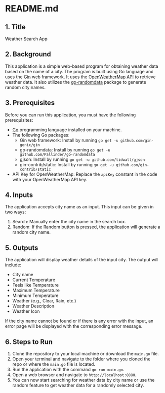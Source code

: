 # README.md

## 1. Title
Weather Search App

## 2. Background
This application is a simple web-based program for obtaining weather data based on the name of a city. The program is built using Go language and uses the [Gin](https://github.com/gin-gonic/gin) web framework. It uses the [OpenWeatherMap API](https://openweathermap.org/api) to retrieve weather data. It also utilizes the [go-randomdata](https://github.com/Pallinder/go-randomdata) package to generate random city names.

## 3. Prerequisites
Before you can run this application, you must have the following prerequisites:

- [Go](https://golang.org/) programming language installed on your machine.
- The following Go packages:
  - Gin web framework: Install by running `go get -u github.com/gin-gonic/gin`
  - go-randomdata: Install by running `go get -u github.com/Pallinder/go-randomdata`
  - gjson: Install by running `go get -u github.com/tidwall/gjson`
  - gin-contrib/static: Install by running `go get -u github.com/gin-contrib/static`
- API Key for OpenWeatherMap: Replace the `apiKey` constant in the code with your OpenWeatherMap API key.

## 4. Inputs
The application accepts city name as an input. This input can be given in two ways:
1. Search: Manually enter the city name in the search box.
2. Random: If the Random button is pressed, the application will generate a random city name.

## 5. Outputs
The application will display weather details of the input city. The output will include:
- City name
- Current Temperature
- Feels like Temperature
- Maximum Temperature
- Minimum Temperature
- Weather (e.g., Clear, Rain, etc.)
- Weather Description
- Weather Icon

If the city name cannot be found or if there is any error with the input, an error page will be displayed with the corresponding error message.

## 6. Steps to Run
1. Clone the repository to your local machine or download the `main.go` file.
2. Open your terminal and navigate to the folder where you cloned the repo or where the `main.go` file is located.
3. Run the application with the command `go run main.go`.
4. Open a web browser and navigate to `http://localhost:8080`.
5. You can now start searching for weather data by city name or use the random feature to get weather data for a randomly selected city.
